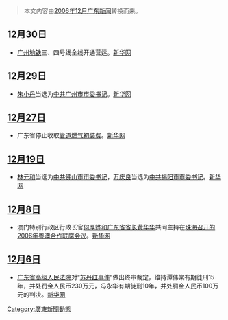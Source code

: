 > 本文内容由[2006年12月广东新闻](https://zh.wikipedia.org/wiki/2006年12月广东新闻)转换而来。


## 12月30日

  - [广州地铁](../Page/广州地铁.md "wikilink")三、四号线全线开通营运。[新华网](https://web.archive.org/web/20080828182631/http://www.gd.xinhuanet.com/newscenter/2006-12/31/content_8936344.htm)

## 12月29日

  - [朱小丹](../Page/朱小丹.md "wikilink")当选为[中共](https://zh.wikipedia.org/wiki/中共 "wikilink")[广州市](../Page/广州市.md "wikilink")[市委书记](https://zh.wikipedia.org/wiki/市委书记 "wikilink")。[新华网](https://web.archive.org/web/20070116213828/http://gd.xinhuanet.com/2006-12/30/content_8926598.htm)

## [12月27日](../Page/12月27日.md "wikilink")

  - 广东省停止收取[管道燃气初装费](https://zh.wikipedia.org/wiki/管道燃气 "wikilink")。[新华网](https://web.archive.org/web/20160304130243/http://www.gd.xinhuanet.com/newscenter/2006-12/28/content_8903299.htm)

## [12月19日](../Page/12月19日.md "wikilink")

  - [林元和](../Page/林元和.md "wikilink")当选为[中共](https://zh.wikipedia.org/wiki/中共 "wikilink")[佛山市](../Page/佛山市.md "wikilink")[市委书记](https://zh.wikipedia.org/wiki/市委书记 "wikilink")，[万庆良](../Page/万庆良.md "wikilink")当选为[中共](https://zh.wikipedia.org/wiki/中共 "wikilink")[揭阳市](../Page/揭阳市.md "wikilink")[市委书记](https://zh.wikipedia.org/wiki/市委书记 "wikilink")。[新华网](https://web.archive.org/web/20090919155640/http://www.gd.xinhuanet.com/2006-12/20/content_8832562.htm)

## [12月8日](../Page/12月8日.md "wikilink")

  - 澳门特别行政区行政长官[何厚铧和广东省省长](https://zh.wikipedia.org/wiki/何厚铧 "wikilink")[黄华华](../Page/黄华华.md "wikilink")共同主持在[珠海召开的](https://zh.wikipedia.org/wiki/珠海 "wikilink")[2006年粤澳合作联席会议](https://zh.wikipedia.org/wiki/2006年粤澳合作联席会议 "wikilink")。[新华网](https://web.archive.org/web/20070126150104/http://www.gd.xinhuanet.com/newscenter/2006-12/09/content_8738105.htm)

## [12月6日](../Page/12月6日.md "wikilink")

  - [广东省高级人民法院](../Page/广东省高级人民法院.md "wikilink")对“[苏丹红事件](https://zh.wikipedia.org/wiki/2005年广州苏丹红事件 "wikilink")”做出终审裁定，维持谭伟棠有期徒刑15年，并处罚金人民币230万元，冯永华有期徒刑10年，并处罚金人民币100万元的判决。[新华网](https://web.archive.org/web/20070115185733/http://gd.xinhuanet.com/newscenter/2006-12/07/content_8716061.htm)

[Category:廣東新聞動態](https://zh.wikipedia.org/wiki/Category:廣東新聞動態 "wikilink")